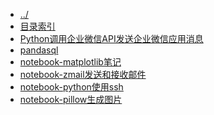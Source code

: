 
[@id]: _sidebar.md 
[@title]: python
[@location]: docs/python/_sidebar.md
[@author]: leity
[@date]: 2021-12-31

* [../](README.md)
* [目录索引](python/README.md)
* [Python调用企业微信API发送企业微信应用消息](python/20210815-01.md)
* [pandasql](python/20210817-01.md)
* [notebook-matplotlib笔记](python/20211206-01.md)
* [notebook-zmail发送和接收邮件](python/20211228-01.md)
* [notebook-python使用ssh](python/20211229-01.md)
* [notebook-pillow生成图片](python/20211230-01.md)
